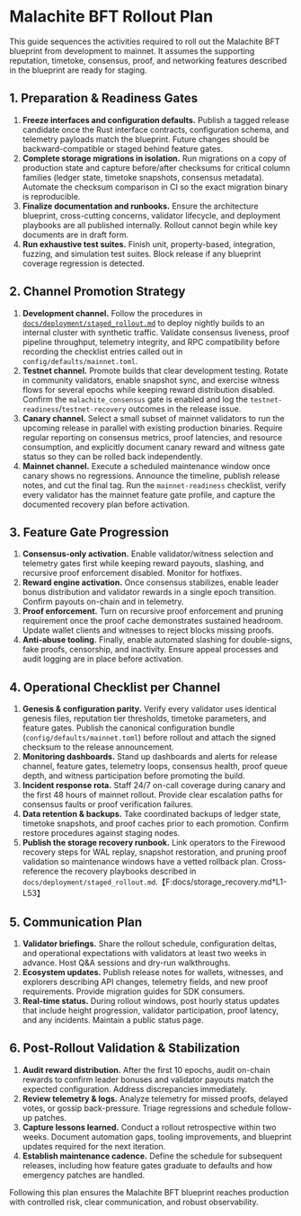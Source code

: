 # Malachite BFT Rollout Plan

This guide sequences the activities required to roll out the Malachite BFT
blueprint from development to mainnet. It assumes the supporting reputation,
timetoke, consensus, proof, and networking features described in the blueprint
are ready for staging.

## 1. Preparation & Readiness Gates

1. **Freeze interfaces and configuration defaults.** Publish a tagged release
   candidate once the Rust interface contracts, configuration schema, and
   telemetry payloads match the blueprint. Future changes should be
   backward-compatible or staged behind feature gates.
2. **Complete storage migrations in isolation.** Run migrations on a copy of
   production state and capture before/after checksums for critical column
   families (ledger state, timetoke snapshots, consensus metadata). Automate the
   checksum comparison in CI so the exact migration binary is reproducible.
3. **Finalize documentation and runbooks.** Ensure the architecture blueprint,
   cross-cutting concerns, validator lifecycle, and deployment playbooks are all
   published internally. Rollout cannot begin while key documents are in draft
   form.
4. **Run exhaustive test suites.** Finish unit, property-based, integration,
   fuzzing, and simulation test suites. Block release if any blueprint coverage
   regression is detected.

## 2. Channel Promotion Strategy

1. **Development channel.** Follow the procedures in
   [`docs/deployment/staged_rollout.md`](deployment/staged_rollout.md) to deploy
   nightly builds to an internal cluster with synthetic traffic. Validate
   consensus liveness, proof pipeline throughput, telemetry integrity, and RPC
   compatibility before recording the checklist entries called out in
   `config/defaults/mainnet.toml`.
2. **Testnet channel.** Promote builds that clear development testing. Rotate in
   community validators, enable snapshot sync, and exercise witness flows for
   several epochs while keeping reward distribution disabled. Confirm the
   `malachite_consensus` gate is enabled and log the
   `testnet-readiness`/`testnet-recovery` outcomes in the release issue.
3. **Canary channel.** Select a small subset of mainnet validators to run the
   upcoming release in parallel with existing production binaries. Require
   regular reporting on consensus metrics, proof latencies, and resource
   consumption, and explicitly document canary reward and witness gate status so
   they can be rolled back independently.
4. **Mainnet channel.** Execute a scheduled maintenance window once canary shows
   no regressions. Announce the timeline, publish release notes, and cut the
   final tag. Run the `mainnet-readiness` checklist, verify every validator has
   the mainnet feature gate profile, and capture the documented recovery plan
   before activation.

## 3. Feature Gate Progression

1. **Consensus-only activation.** Enable validator/witness selection and
   telemetry gates first while keeping reward payouts, slashing, and recursive
   proof enforcement disabled. Monitor for hotfixes.
2. **Reward engine activation.** Once consensus stabilizes, enable leader bonus
   distribution and validator rewards in a single epoch transition. Confirm
   payouts on-chain and in telemetry.
3. **Proof enforcement.** Turn on recursive proof enforcement and pruning
   requirement once the proof cache demonstrates sustained headroom. Update
   wallet clients and witnesses to reject blocks missing proofs.
4. **Anti-abuse tooling.** Finally, enable automated slashing for double-signs,
   fake proofs, censorship, and inactivity. Ensure appeal processes and audit
   logging are in place before activation.

## 4. Operational Checklist per Channel

1. **Genesis & configuration parity.** Verify every validator uses identical
   genesis files, reputation tier thresholds, timetoke parameters, and feature
   gates. Publish the canonical configuration bundle (`config/defaults/mainnet.toml`)
   before rollout and attach the signed checksum to the release announcement.
2. **Monitoring dashboards.** Stand up dashboards and alerts for release
   channel, feature gates, telemetry loops, consensus health, proof queue depth,
   and witness participation before promoting the build.
3. **Incident response rota.** Staff 24/7 on-call coverage during canary and the
   first 48 hours of mainnet rollout. Provide clear escalation paths for
   consensus faults or proof verification failures.
4. **Data retention & backups.** Take coordinated backups of ledger state,
   timetoke snapshots, and proof caches prior to each promotion. Confirm restore
   procedures against staging nodes.
5. **Publish the storage recovery runbook.** Link operators to the Firewood
   recovery steps for WAL replay, snapshot restoration, and pruning proof
   validation so maintenance windows have a vetted rollback plan. Cross-reference
   the recovery playbooks described in `docs/deployment/staged_rollout.md`.【F:docs/storage_recovery.md†L1-L53】

## 5. Communication Plan

1. **Validator briefings.** Share the rollout schedule, configuration deltas,
   and operational expectations with validators at least two weeks in advance.
   Host Q&A sessions and dry-run walkthroughs.
2. **Ecosystem updates.** Publish release notes for wallets, witnesses, and
   explorers describing API changes, telemetry fields, and new proof
   requirements. Provide migration guides for SDK consumers.
3. **Real-time status.** During rollout windows, post hourly status updates that
   include height progression, validator participation, proof latency, and any
   incidents. Maintain a public status page.

## 6. Post-Rollout Validation & Stabilization

1. **Audit reward distribution.** After the first 10 epochs, audit on-chain
   rewards to confirm leader bonuses and validator payouts match the expected
   configuration. Address discrepancies immediately.
2. **Review telemetry & logs.** Analyze telemetry for missed proofs, delayed
   votes, or gossip back-pressure. Triage regressions and schedule follow-up
   patches.
3. **Capture lessons learned.** Conduct a rollout retrospective within two
   weeks. Document automation gaps, tooling improvements, and blueprint updates
   required for the next iteration.
4. **Establish maintenance cadence.** Define the schedule for subsequent
   releases, including how feature gates graduate to defaults and how emergency
   patches are handled.

Following this plan ensures the Malachite BFT blueprint reaches production with
controlled risk, clear communication, and robust observability.
